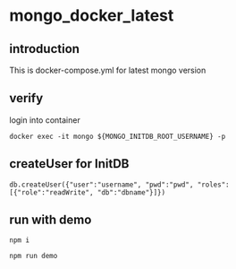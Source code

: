 # mongo_docker_latest

## introduction

This is docker-compose.yml for latest mongo version

##  verify

login into container

```script==
docker exec -it mongo ${MONGO_INITDB_ROOT_USERNAME} -p
```
## createUser for InitDB

```script===
db.createUser({"user":"username", "pwd":"pwd", "roles":[{"role":"readWrite", "db":"dbname"}]})
```
## run with demo
```script==
npm i
```
```script==
npm run demo
```